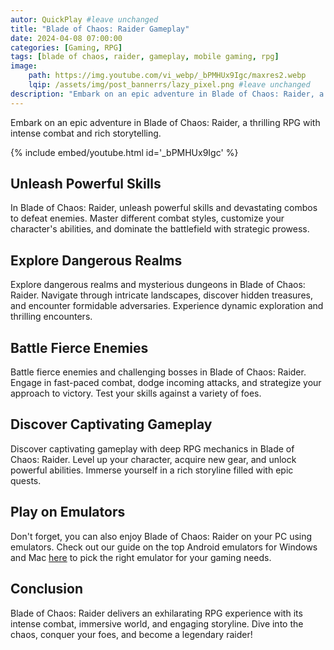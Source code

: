 ```yaml
---
autor: QuickPlay #leave unchanged
title: "Blade of Chaos: Raider Gameplay"
date: 2024-04-08 07:00:00
categories: [Gaming, RPG]
tags: [blade of chaos, raider, gameplay, mobile gaming, rpg]
image: 
    path: https://img.youtube.com/vi_webp/_bPMHUx9Igc/maxres2.webp 
    lqip: /assets/img/post_bannerrs/lazy_pixel.png #leave unchanged
description: "Embark on an epic adventure in Blade of Chaos: Raider, a thrilling RPG with intense combat and rich storytelling. Unleash powerful skills, explore dangerous realms, and battle fierce enemies. Discover its captivating gameplay, stunning visuals, and immersive world."
---
```


Embark on an epic adventure in Blade of Chaos: Raider, a thrilling RPG with intense combat and rich storytelling.

{% include embed/youtube.html id='_bPMHUx9Igc' %}

## Unleash Powerful Skills
In Blade of Chaos: Raider, unleash powerful skills and devastating combos to defeat enemies. Master different combat styles, customize your character's abilities, and dominate the battlefield with strategic prowess.

## Explore Dangerous Realms
Explore dangerous realms and mysterious dungeons in Blade of Chaos: Raider. Navigate through intricate landscapes, discover hidden treasures, and encounter formidable adversaries. Experience dynamic exploration and thrilling encounters.

## Battle Fierce Enemies
Battle fierce enemies and challenging bosses in Blade of Chaos: Raider. Engage in fast-paced combat, dodge incoming attacks, and strategize your approach to victory. Test your skills against a variety of foes.

## Discover Captivating Gameplay
Discover captivating gameplay with deep RPG mechanics in Blade of Chaos: Raider. Level up your character, acquire new gear, and unlock powerful abilities. Immerse yourself in a rich storyline filled with epic quests.

## Play on Emulators
Don't forget, you can also enjoy Blade of Chaos: Raider on your PC using emulators. Check out our guide on the top Android emulators for Windows and Mac [here](https://quickplaymobile.github.io/posts/Top-10-Best-Android-Emulators-for-Windows-and-Mac/) to pick the right emulator for your gaming needs.

## Conclusion
Blade of Chaos: Raider delivers an exhilarating RPG experience with its intense combat, immersive world, and engaging storyline. Dive into the chaos, conquer your foes, and become a legendary raider!

